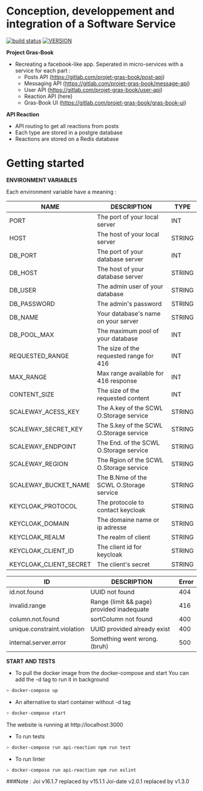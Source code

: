 # Conception, developpement and integration of a Software Service
[![build status](https://gitlab.com/projet-gras-book/api-reaction/badges/master/build.svg)]()
[![VERSION](https://img.shields.io/static/v1?label=npm&message=1.0.0&color=blue)]()

**Project Gras-Book**

- Recreating a facebook-like app. Seperated in micro-services with a service for each part :
    - Posts API (https://gitlab.com/projet-gras-book/post-api)
    - Messaging API (https://gitlab.com/projet-gras-book/message-api)
    - User API (https://gitlab.com/projet-gras-book/user-api)
    - Reaction API (here)
    - Gras-Book UI (https://gitlab.com/projet-gras-book/gras-book-ui)

**API Reaction** 

- API routing to get all reactions from posts
- Each type are stored in a postgre database
- Reactions are stored on a Redis database

# Getting started

**ENVIRONMENT VARIABLES**

Each environment variable have a meaning :

| **NAME**        | **DESCRIPTION**                        | **TYPE**  |
| --------------- | -------------------------------------- | ----------|
| PORT            | The port of your local server          | INT       |
| HOST            | The host of your local server          | STRING    |
| DB_PORT         | The port of your database server       | INT       |
| DB_HOST         | The host of your database server       | STRING    |
| DB_USER         | The admin user of your database        | STRING    |
| DB_PASSWORD     | The admin's password                   | STRING    |
| DB_NAME         | Your database's name on your server    | STRING    |
| DB_POOL_MAX     | The maximum pool of your database      | INT       |
| REQUESTED_RANGE | The size of the requested range for 416| INT       |
| MAX_RANGE       | Max range available for 416 response   | INT       |
| CONTENT_SIZE    | The size of the requested content      | INT       |
| SCALEWAY_ACESS_KEY    | The A.key of the SCWL O.Storage service | STRING   |
| SCALEWAY_SECRET_KEY   | The S.key of the SCWL O.Storage service | STRING   |
| SCALEWAY_ENDPOINT     | The End. of the SCWL O.Storage service  | STRING   |
| SCALEWAY_REGION       | The Rgion of the SCWL O.Storage service | STRING   |
| SCALEWAY_BUCKET_NAME  | The B.Nme of the SCWL O.Storage service | STRING   |
| KEYCLOAK_PROTOCOL     | The protocole to contact keycloak       | STRING   |
| KEYCLOAK_DOMAIN       | The domaine name or ip adresse          | STRING   |
| KEYCLOAK_REALM        | The realm of client                     | STRING   |
| KEYCLOAK_CLIENT_ID    | The client id for keycloak              | STRING   |
| KEYCLOAK_CLIENT_SECRET| The client's secret                     | STRING   |

| **ID**                      | **DESCRIPTION**                           | **Error** |
| --------------------------- | ----------------------------------------- | --------- |
| id.not.found                | UUID not found                            | 404       |
| invalid.range               | Range (limit && page) provided inadequate | 416       |
| column.not.found            | sortColumn not found                      | 400       |
| unique.constraint.violation | UUID provided already exist               | 400       |
| internal.server.error       | Something went wrong. (bruh)              | 500       |

**START AND TESTS**

- To pull the docker image from the docker-compose and start
You can add the -d tag to run it in background
```bash
> docker-compose up
```
- An alternative to start container without -d tag
```bash
> docker-compose start
```
The website is running at http://localhost:3000

- To run tests
```bash
> docker-compose run api-reaction npm run test
```

- To run linter
```bash
> docker-compose run api-reaction npm run eslint
```

###Note :
Joi v16.1.7 replaced by v15.1.1
Joi-date v2.0.1 replaced by v1.3.0
